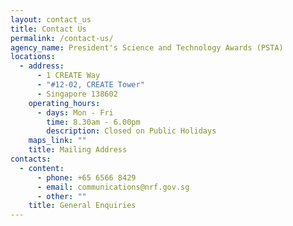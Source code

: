 ```yaml
---
layout: contact_us
title: Contact Us
permalink: /contact-us/
agency_name: President's Science and Technology Awards (PSTA)
locations:
  - address:
      - 1 CREATE Way
      - "#12-02, CREATE Tower"
      - Singapore 138602
    operating_hours:
      - days: Mon - Fri
        time: 8.30am - 6.00pm
        description: Closed on Public Holidays
    maps_link: ""
    title: Mailing Address
contacts:
  - content:
      - phone: +65 6566 8429
      - email: communications@nrf.gov.sg
      - other: ""
    title: General Enquiries
---
```

